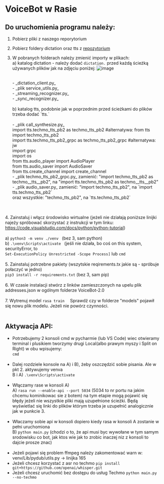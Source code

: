 # **VoiceBot w Rasie**

## Do uruchomienia programu należy:
1. Pobierz pliki z naszego reporytorium 
2. Pobierz foldery dictation oraz tts z [repozytorium](https://github.com/marcinwitkowski/tm-clients)
3. W pobranych folderach należy zmienić importy w plikach:
     <br>a) katalog dictation - należy dodać `dictation.` przed każdą ścieżką używanych plików jak na zdjęciu poniżej: 
     ![image](https://user-images.githubusercontent.com/84012463/210514571-3c30a804-36d4-4b9a-b983-3adc327ce78c.png)

    <br>
   - _dictation_client.py_
    <br>
   - _plik service_utils.py_
    <br>
   - _streaming_recognizer.py_
    <br>
   - _sync_recognizer.py_
    <br>
    <br>b) katalog tts, podobnie jak w poprzednim przed ścieżkami do plików trzeba dodać `tts.` 
    <br>
    <br> 
   -  _plik call_synthesize.py_
    <br> import tts.techmo_tts_pb2 as techmo_tts_pb2              #alternatywa: from tts import techmo_tts_pb2
    <br> import tts.techmo_tts_pb2_grpc as techmo_tts_pb2_grpc    #alternatywa: jw
    <br> import grpc
    <br> import os
    <br> from tts.audio_player import AudioPlayer
    <br> from tts.audio_saver import AudioSaver
    <br> from tts.create_channel import create_channel
    <br>
    - _plik techmo_tts_pb2_grpc.py_
	zamienić: "import techmo_tts_pb2 as techmo__tts__pb2", na "import tts.techmo_tts_pb2 as techmo__tts__pb2"
   <br>
    - _plik audio_saver.py_
	zamienić: "import techmo_tts_pb2", na `import tts.techmo_tts_pb2`
	<br>oraz wszystkie: "techmo_tts_pb2", na `tts.techmo_tts_pb2`
<br><br> 
4. Zainstaluj i włącz środowisko wirtualne (jeżeli nie działają poniższe linijki najeży spróbować skorzystać z instrukcji w tym linku: https://code.visualstudio.com/docs/python/python-tutorial)
 <br>
 <br>a) `python3 -m venv ./venv `      (bez 3, sam python)
 <br>b) `.\venv\Scripts\activate `      (jeśli nie działa, bo coś on this system, securityError, to      
`Set-ExecutionPolicy Unrestricted -Scope Process]` lub `cmd`
<br><br> 
5. Zainstaluj potrzebne pakiety (wszytskie reqirements.tx jakie są - spróbuje połaczyć w jedno)
	<br>`pip3 install -r requirements.txt` (bez 3, sam pip)
<br><br> 
6. W czasie instalacji stwórz z linków zamieszczonych na upelu plik addresses.json w ogólnym folderze VoiceBot-2.0
<br><br>
7. Wytrenuj model
	`rasa train  `
Sprawdź czy w folderze "models" pojawił się nowu plik modelu. Jeżeli nie powórz czynności.
<br><br> 
## Aktywacja API:
- Potrzebujemy 2 konsoli cmd w pycharmie (lub VS Code) wiec otwieramy terminal
   i plusikiem tworzymy drugi Local(albo prawym myszy i Split on Right) w obu wpisujemy:
    <br> `cmd`
 <br><br> 
- Dalej rozdziele konsole na A) i B), żeby oszczędzić sobie pisania. Ale w pkt 2. aktywujemy venva
    <br> B i A) `.\venv\Scripts\activate`
<br><br> 
- Włączamy rase w konsoli A)
  <br>  A) `rasa run --enable-api --port 5034`       (5034 to nr portu na jakim chcemu kominikowac sie z botem) 
  na tym etapie mogą pojawić się błędy jeżeli nie wszystkie pliki mają uzupełnione ścieżki. Będą wyświetlać się linki do plików którym trzeba je uzupełnić analogicznie jak w punkcie 3. 
<br><br> 
- Właczamy sobie api w konsoli dopiero kiedy rasa w konsoli A zostanie w pełni uruchomiona
   <br>B) `python main.py`                      (chodzi o to, że api musi byc wywołane w tym samym srodowisku co bot,
                                               jak ktos wie jak to zrobic inaczej niz z konsoli to dajcie prosze znac) 
<br><br> 
- Jeżeli pojawi się problem ffmpeg należy zakomentować warn w:
venv/Lib/pydub/utils.py -> linijka 165
- Jeżeli chcesz korzystać z asr no techmo `pip install git+https://github.com/openai/whisper.git `
- Jeżeli chcesz uruchomić bez dostępu do usług Techmo `python main.py --no-techmo`
